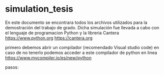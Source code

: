 # simulation_tesis
En este documento se encontrara todos los archivos utilizados para la demostración del trabajo de grado. Dicha simulación fue llevada a cabo con el lenguaje de programacion Python y la libreria Cantera 
https://www.python.org
https://cantera.org


primero debemos abrir un compilador (recomendado Visual studio code) en caso de no tenerlo podemos acceder a este compilador de python en linea 
https://www.mycompiler.io/es/new/python

pasos: 

